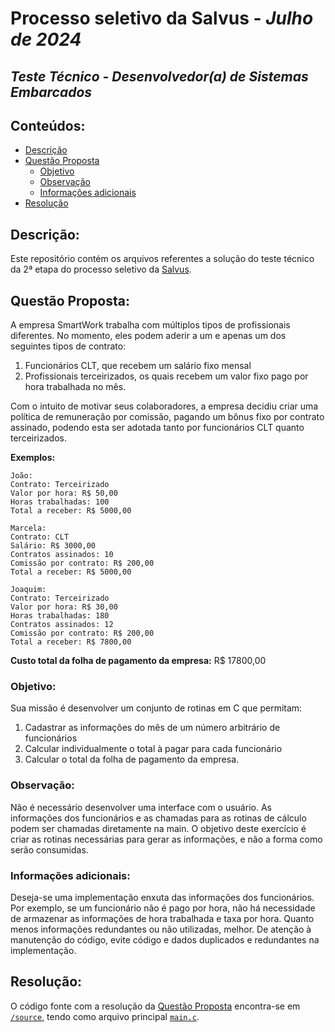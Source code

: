 # Processo seletivo da **Salvus** - *Julho de 2024*
## *Teste Técnico - Desenvolvedor(a) de Sistemas Embarcados*

## Conteúdos:

- [Descrição](#descrição)
- [Questão Proposta](#questão-proposta)
    - [Objetivo](#objetivo)
    - [Observação](#observação)
    - [Informações adicionais](#informações-adicionais)
- [Resolução](#resolução)

## Descrição:

Este repositório contém os arquivos referentes a solução do teste técnico da 2ª etapa do processo seletivo da [Salvus](https://www.salvus.me/).

## Questão Proposta:

A empresa SmartWork trabalha com múltiplos tipos de profissionais diferentes. No momento, eles podem aderir a um e apenas um dos seguintes tipos de contrato:

1. Funcionários CLT, que recebem um salário fixo mensal
2. Profissionais terceirizados, os quais recebem um valor fixo pago por hora trabalhada no mês.

Com o intuito de motivar seus colaboradores, a empresa decidiu criar uma política de remuneração por comissão, pagando um bônus fixo por contrato assinado, podendo esta ser adotada tanto por funcionários CLT quanto terceirizados.

**Exemplos:**

    João:
    Contrato: Terceirizado
    Valor por hora: R$ 50,00
    Horas trabalhadas: 100
    Total a receber: R$ 5000,00

    Marcela:
    Contrato: CLT
    Salário: R$ 3000,00
    Contratos assinados: 10
    Comissão por contrato: R$ 200,00
    Total a receber: R$ 5000,00

    Joaquim:
    Contrato: Terceirizado
    Valor por hora: R$ 30,00
    Horas trabalhadas: 180
    Contratos assinados: 12
    Comissão por contrato: R$ 200,00
    Total a receber: R$ 7800,00

**Custo total da folha de pagamento da empresa:** R$ 17800,00

### Objetivo:

Sua missão é desenvolver um conjunto de rotinas em C que permitam:

1. Cadastrar as informações do mês de um número arbitrário de funcionários
2. Calcular individualmente o total à pagar para cada funcionário
3. Calcular o total da folha de pagamento da empresa.

### Observação:

Não é necessário desenvolver uma interface com o usuário. As informações dos funcionários e as chamadas para as rotinas de cálculo podem ser chamadas diretamente na main. O objetivo deste exercício é criar as rotinas necessárias para gerar as informações, e não a forma como serão consumidas.

### Informações adicionais:

Deseja-se uma implementação enxuta das informações dos funcionários. Por exemplo, se um funcionário não é pago por hora, não há necessidade de armazenar as informações de hora trabalhada e taxa por hora. Quanto menos informações
redundantes ou não utilizadas, melhor.
De atenção à manutenção do código, evite código e dados duplicados e redundantes na implementação.

## Resolução:

O código fonte com a resolução da [Questão Proposta](#questão-proposta) encontra-se em [`/source`](/source/), tendo como arquivo principal [`main.c`](/source/main.c).
